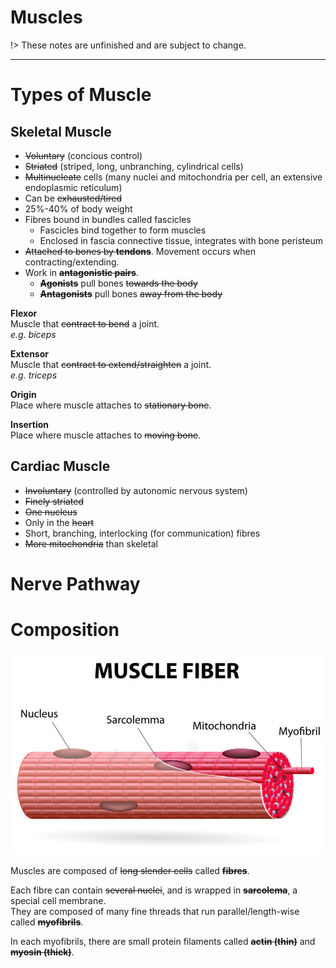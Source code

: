 # Muscles

!> These notes are unfinished and are subject to change.

---

# Types of Muscle

## Skeletal Muscle
* ~~Voluntary~~ (concious control)
* ~~Striated~~ (striped, long, unbranching, cylindrical cells)
* ~~Multinucleate~~ cells (many nuclei and mitochondria per cell, an extensive endoplasmic reticulum)
* Can be ~~exhausted/tired~~
* 25%-40% of body weight
* Fibres bound in bundles called fascicles
  * Fascicles bind together to form muscles
  * Enclosed in fascia connective tissue, integrates with bone peristeum
* ~~Attached to bones by **tendons**~~. Movement occurs when contracting/extending.
* Work in ~~**antagonistic pairs**~~.
  * ~~**Agonists**~~ pull bones ~~towards the body~~
  * ~~**Antagonists**~~ pull bones ~~away from the body~~

**Flexor**  
Muscle that ~~contract to bend~~ a joint.  
*e.g. biceps*

**Extensor**  
Muscle that ~~contract to extend/straighten~~ a joint.  
*e.g. triceps*

**Origin**  
Place where muscle attaches to ~~stationary bone~~.

**Insertion**  
Place where muscle attaches to ~~moving bone~~.

## Cardiac Muscle
* ~~Involuntary~~ (controlled by autonomic nervous system)
* ~~Finely striated~~ 
* ~~One nucleus~~
* Only in the ~~heart~~
* Short, branching, interlocking (for communication) fibres
* ~~More mitochondria~~ than skeletal

# Nerve Pathway


# Composition

![](images/unit7/fibre.jpg)

Muscles are composed of ~~long slender cells~~ called ~~**fibres**~~.  

Each fibre can contain ~~several nuclei~~, and is wrapped in ~~**sarcolema**~~, a special cell membrane.  
They are composed of many fine threads that run parallel/length-wise called ~~**myofibrils**~~.

In each myofibrils, there are small protein filaments called ~~**actin (thin)**~~ and ~~**myosin (thick)**~~.

